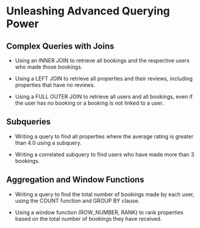 # Unleashing Advanced Querying Power

## Complex Queries with Joins
- Using an INNER JOIN to retrieve all bookings and the respective users who made those bookings.

- Using a LEFT JOIN to retrieve all properties and their reviews, including properties that have no reviews.

- Using a FULL OUTER JOIN to retrieve all users and all bookings, even if the user has no booking or a booking is not linked to a user.

## Subqueries
- Writing a query to find all properties where the average rating is greater than 4.0 using a subquery.

- Writing a correlated subquery to find users who have made more than 3 bookings.

## Aggregation and Window Functions
- Writing a query to find the total number of bookings made by each user, using the COUNT function and GROUP BY clause.

- Using a window function (ROW_NUMBER, RANK) to rank properties based on the total number of bookings they have received.
